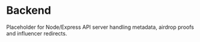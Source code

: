 # Backend

Placeholder for Node/Express API server handling metadata, airdrop proofs and influencer redirects.
